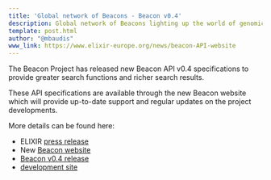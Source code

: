 ```yaml
---
title: 'Global network of Beacons - Beacon v0.4'
description: Global network of Beacons lighting up the world of genomic data
template: post.html
author: "@mbaudis"
www_link: https://www.elixir-europe.org/news/beacon-API-website
---
```


The Beacon Project has released new Beacon API v0.4 specifications to provide greater search functions and richer search results. 

<!--more-->

These API specifications are available through the new Beacon website which will provide up-to-date support and regular updates on the project developments.

More details can be found here:

* ELIXIR [press release](https://www.elixir-europe.org/news/beacon-API-website)
* New [Beacon website](http://beacon-project.io)
* [Beacon v0.4 release](https://github.com/ga4gh/beacon-team/releases/tag/v0.4.0)
* [development site](https://github.com/ga4gh-beacon/specification)

